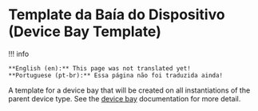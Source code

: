 # Template da Baía do Dispositivo (Device Bay Template)

!!! info

    **English (en):** This page was not translated yet!
    **Portuguese (pt-br):** Essa página não foi traduzida ainda!

A template for a device bay that will be created on all instantiations of the parent device type. See the [device bay](./devicebay.md) documentation for more detail.
